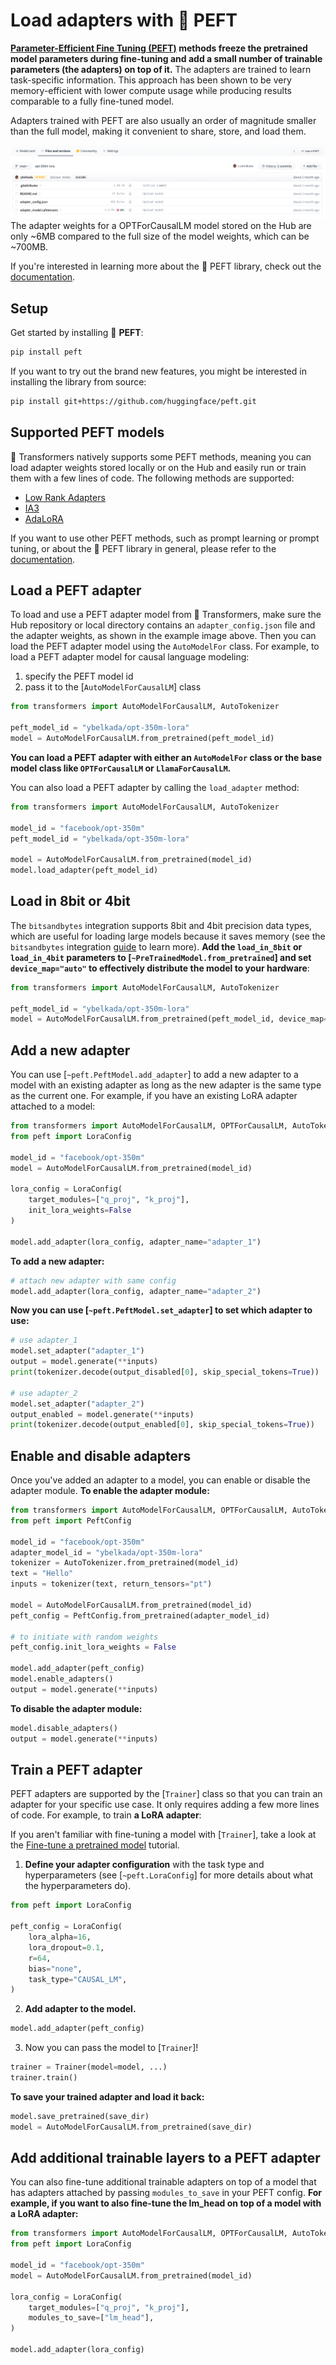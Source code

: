 <!--
# docs/source/en/peft.md
# 
# git pull from huggingface/transformers by LuYF-Lemon-love <luyanfeng_nlp@qq.com> on Mar 22, 2024
# updated by LuYF-Lemon-love <luyanfeng_nlp@qq.com> on Mar 24, 2024
# 
# 该文档介绍了如何使用 🤗 PEFT 加载adapters。
-->

# Load adapters with 🤗 PEFT

**[Parameter-Efficient Fine Tuning (PEFT)](https://huggingface.co/blog/peft) methods freeze the pretrained model parameters during fine-tuning and add a small number of trainable parameters (the adapters) on top of it.** The adapters are trained to learn task-specific information. This approach has been shown to be very memory-efficient with lower compute usage while producing results comparable to a fully fine-tuned model. 

Adapters trained with PEFT are also usually an order of magnitude smaller than the full model, making it convenient to share, store, and load them.

<div class="flex flex-col justify-center">
  <img src="./../images/PEFT-hub-screenshot.png"/>
  <figcaption class="text-center">The adapter weights for a OPTForCausalLM model stored on the Hub are only ~6MB compared to the full size of the model weights, which can be ~700MB.</figcaption>
</div>

If you're interested in learning more about the 🤗 PEFT library, check out the [documentation](https://huggingface.co/docs/peft/index).

## Setup

Get started by installing 🤗 **PEFT**:

```bash
pip install peft
```

If you want to try out the brand new features, you might be interested in installing the library from source:

```bash
pip install git+https://github.com/huggingface/peft.git
```

## Supported PEFT models

🤗 Transformers natively supports some PEFT methods, meaning you can load adapter weights stored locally or on the Hub and easily run or train them with a few lines of code. The following methods are supported:

- [Low Rank Adapters](https://huggingface.co/docs/peft/conceptual_guides/lora)
- [IA3](https://huggingface.co/docs/peft/conceptual_guides/ia3)
- [AdaLoRA](https://arxiv.org/abs/2303.10512)

If you want to use other PEFT methods, such as prompt learning or prompt tuning, or about the 🤗 PEFT library in general, please refer to the [documentation](https://huggingface.co/docs/peft/index).

## Load a PEFT adapter

To load and use a PEFT adapter model from 🤗 Transformers, make sure the Hub repository or local directory contains an `adapter_config.json` file and the adapter weights, as shown in the example image above. Then you can load the PEFT adapter model using the `AutoModelFor` class. For example, to load a PEFT adapter model for causal language modeling:

1. specify the PEFT model id
2. pass it to the [`AutoModelForCausalLM`] class

```py
from transformers import AutoModelForCausalLM, AutoTokenizer

peft_model_id = "ybelkada/opt-350m-lora"
model = AutoModelForCausalLM.from_pretrained(peft_model_id)
```

<Tip>

**You can load a PEFT adapter with either an `AutoModelFor` class or the base model class like `OPTForCausalLM` or `LlamaForCausalLM`.**

</Tip>

You can also load a PEFT adapter by calling the `load_adapter` method:

```py
from transformers import AutoModelForCausalLM, AutoTokenizer

model_id = "facebook/opt-350m"
peft_model_id = "ybelkada/opt-350m-lora"

model = AutoModelForCausalLM.from_pretrained(model_id)
model.load_adapter(peft_model_id)
```

## Load in 8bit or 4bit

The `bitsandbytes` integration supports 8bit and 4bit precision data types, which are useful for loading large models because it saves memory (see the `bitsandbytes` integration [guide](./quantization#bitsandbytes-integration) to learn more). **Add the `load_in_8bit` or `load_in_4bit` parameters to [`~PreTrainedModel.from_pretrained`] and set `device_map="auto"` to effectively distribute the model to your hardware**:

```py
from transformers import AutoModelForCausalLM, AutoTokenizer

peft_model_id = "ybelkada/opt-350m-lora"
model = AutoModelForCausalLM.from_pretrained(peft_model_id, device_map="auto", load_in_8bit=True)
```

## Add a new adapter

You can use [`~peft.PeftModel.add_adapter`] to add a new adapter to a model with an existing adapter as long as the new adapter is the same type as the current one. For example, if you have an existing LoRA adapter attached to a model:

```py
from transformers import AutoModelForCausalLM, OPTForCausalLM, AutoTokenizer
from peft import LoraConfig

model_id = "facebook/opt-350m"
model = AutoModelForCausalLM.from_pretrained(model_id)

lora_config = LoraConfig(
    target_modules=["q_proj", "k_proj"],
    init_lora_weights=False
)

model.add_adapter(lora_config, adapter_name="adapter_1")
```

**To add a new adapter:**

```py
# attach new adapter with same config
model.add_adapter(lora_config, adapter_name="adapter_2")
```

**Now you can use [`~peft.PeftModel.set_adapter`] to set which adapter to use:**

```py
# use adapter_1
model.set_adapter("adapter_1")
output = model.generate(**inputs)
print(tokenizer.decode(output_disabled[0], skip_special_tokens=True))

# use adapter_2
model.set_adapter("adapter_2")
output_enabled = model.generate(**inputs)
print(tokenizer.decode(output_enabled[0], skip_special_tokens=True))
```

## Enable and disable adapters

Once you've added an adapter to a model, you can enable or disable the adapter module. **To enable the adapter module:**

```py
from transformers import AutoModelForCausalLM, OPTForCausalLM, AutoTokenizer
from peft import PeftConfig

model_id = "facebook/opt-350m"
adapter_model_id = "ybelkada/opt-350m-lora"
tokenizer = AutoTokenizer.from_pretrained(model_id)
text = "Hello"
inputs = tokenizer(text, return_tensors="pt")

model = AutoModelForCausalLM.from_pretrained(model_id)
peft_config = PeftConfig.from_pretrained(adapter_model_id)

# to initiate with random weights
peft_config.init_lora_weights = False

model.add_adapter(peft_config)
model.enable_adapters()
output = model.generate(**inputs)
```

**To disable the adapter module:**

```py
model.disable_adapters()
output = model.generate(**inputs)
```

## Train a PEFT adapter

PEFT adapters are supported by the [`Trainer`] class so that you can train an adapter for your specific use case. It only requires adding a few more lines of code. For example, to train **a LoRA adapter**:

<Tip>

If you aren't familiar with fine-tuning a model with [`Trainer`], take a look at the [Fine-tune a pretrained model](training) tutorial.

</Tip>

1. **Define your adapter configuration** with the task type and hyperparameters (see [`~peft.LoraConfig`] for more details about what the hyperparameters do).

```py
from peft import LoraConfig

peft_config = LoraConfig(
    lora_alpha=16,
    lora_dropout=0.1,
    r=64,
    bias="none",
    task_type="CAUSAL_LM",
)
```

2. **Add adapter to the model.**

```py
model.add_adapter(peft_config)
```

3. Now you can pass the model to [`Trainer`]!

```py
trainer = Trainer(model=model, ...)
trainer.train()
```

**To save your trained adapter and load it back:**

```py
model.save_pretrained(save_dir)
model = AutoModelForCausalLM.from_pretrained(save_dir)
```

## Add additional trainable layers to a PEFT adapter

You can also fine-tune additional trainable adapters on top of a model that has adapters attached by passing `modules_to_save` in your PEFT config. **For example, if you want to also fine-tune the lm_head on top of a model with a LoRA adapter:**

```py
from transformers import AutoModelForCausalLM, OPTForCausalLM, AutoTokenizer
from peft import LoraConfig

model_id = "facebook/opt-350m"
model = AutoModelForCausalLM.from_pretrained(model_id)

lora_config = LoraConfig(
    target_modules=["q_proj", "k_proj"],
    modules_to_save=["lm_head"],
)

model.add_adapter(lora_config)
```
